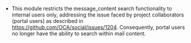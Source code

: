 - This module restricts the message_content search functionality to internal users only, addressing the issue faced by project collaborators (portal users) as described in <https://github.com/OCA/social/issues/1204>. Consequently, portal users no longer have the ability to search within mail content.
